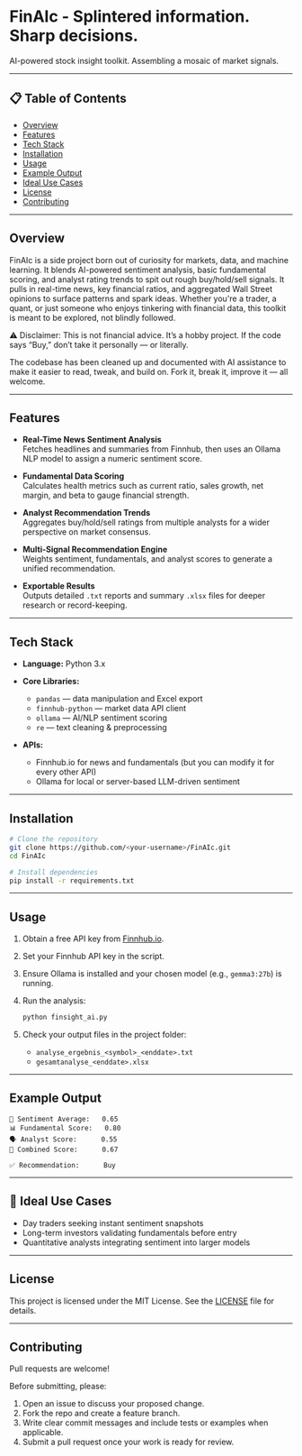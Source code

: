 # FinAIc - Splintered information. Sharp decisions. 

AI-powered stock insight toolkit. Assembling a mosaic of market signals.

---

## 📋 Table of Contents

- [Overview](#overview)
- [Features](#features)
- [Tech Stack](#tech-stack)
- [Installation](#installation)
- [Usage](#usage)
- [Example Output](#example-output)
- [Ideal Use Cases](#ideal-use-cases)
- [License](#license)
- [Contributing](#contributing)

---

## Overview

FinAIc is a side project born out of curiosity for markets, data, and machine learning. It blends AI-powered sentiment analysis, basic fundamental scoring, and analyst rating trends to spit out rough buy/hold/sell signals.
It pulls in real-time news, key financial ratios, and aggregated Wall Street opinions to surface patterns and spark ideas. Whether you're a trader, a quant, or just someone who enjoys tinkering with financial data, this toolkit is meant to be explored, not blindly followed.

⚠️ Disclaimer: This is not financial advice. It’s a hobby project. If the code says “Buy,” don’t take it personally — or literally.

The codebase has been cleaned up and documented with AI assistance to make it easier to read, tweak, and build on. Fork it, break it, improve it — all welcome.

---

## Features

- **Real-Time News Sentiment Analysis**  
  Fetches headlines and summaries from Finnhub, then uses an Ollama NLP model to assign a numeric sentiment score.

- **Fundamental Data Scoring**  
  Calculates health metrics such as current ratio, sales growth, net margin, and beta to gauge financial strength.

- **Analyst Recommendation Trends**  
  Aggregates buy/hold/sell ratings from multiple analysts for a wider perspective on market consensus.

- **Multi-Signal Recommendation Engine**  
  Weights sentiment, fundamentals, and analyst scores to generate a unified recommendation.

- **Exportable Results**  
  Outputs detailed `.txt` reports and summary `.xlsx` files for deeper research or record-keeping.

---

## Tech Stack

- **Language:** Python 3.x  
- **Core Libraries:**  
  - `pandas` — data manipulation and Excel export  
  - `finnhub-python` — market data API client  
  - `ollama` — AI/NLP sentiment scoring  
  - `re` — text cleaning & preprocessing  

- **APIs:**  
  - Finnhub.io for news and fundamentals (but you can modify it for every other API)  
  - Ollama for local or server-based LLM-driven sentiment  

---

## Installation

```bash
# Clone the repository
git clone https://github.com/<your-username>/FinAIc.git
cd FinAIc

# Install dependencies
pip install -r requirements.txt
```

---

## Usage

1. Obtain a free API key from [Finnhub.io](https://finnhub.io).  
2. Set your Finnhub API key in the script.  
3. Ensure Ollama is installed and your chosen model (e.g., `gemma3:27b`) is running.  
4. Run the analysis:

   ```bash
   python finsight_ai.py
   ```

5. Check your output files in the project folder:  
   - `analyse_ergebnis_<symbol>_<enddate>.txt`  
   - `gesamtanalyse_<enddate>.xlsx`  

---

## Example Output

```text
🧮 Sentiment Average:   0.65
📊 Fundamental Score:   0.80
🗣️ Analyst Score:      0.55
🔗 Combined Score:      0.67

✅ Recommendation:      Buy
```

---

## 🔮 Ideal Use Cases

- Day traders seeking instant sentiment snapshots  
- Long-term investors validating fundamentals before entry  
- Quantitative analysts integrating sentiment into larger models  

---

## License

This project is licensed under the MIT License. See the [LICENSE](LICENSE) file for details.

---

## Contributing

Pull requests are welcome!  

Before submitting, please:

1. Open an issue to discuss your proposed change.  
2. Fork the repo and create a feature branch.  
3. Write clear commit messages and include tests or examples when applicable.  
4. Submit a pull request once your work is ready for review.  
